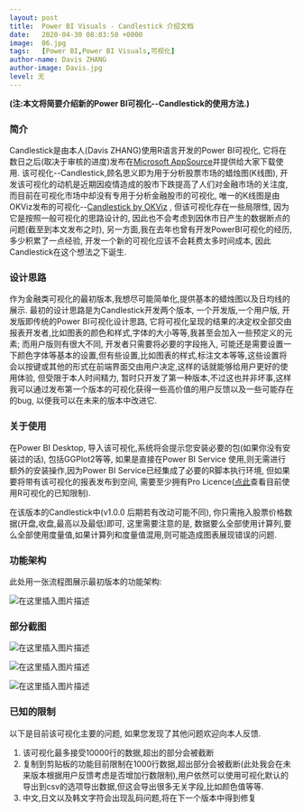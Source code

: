 ```yaml
---
layout: post
title:  Power BI Visuals - Candlestick 介绍文档 
date:   2020-04-30 08:03:50 +0000
image:  06.jpg
tags:   [Power BI,Power BI Visuals,可视化]
author-name: Davis ZHANG
author-image: Davis.jpg
level: 无
---
```


**(注:本文将简要介绍新的Power BI可视化--Candlestick的使用方法.)**

### 简介

Candlestick是由本人(Davis ZHANG)使用R语言开发的Power BI可视化, 它将在数日之后(取决于审核的进度)发布在[Microsoft AppSource](https://appsource.microsoft.com/en-us/marketplace/apps)并提供给大家下载使用. 该可视化--Candlestick,顾名思义即为用于分析股票市场的蜡烛图(K线图), 开发该可视化的动机是近期因疫情造成的股市下跌提高了人们对金融市场的关注度,而目前在可视化市场中却没有专用于分析金融股市的可视化, 唯一的K线图是由OKViz发布的可视化--[Candlestick by OKViz](https://appsource.microsoft.com/en-us/product/power-bi-visuals/WA104380952?tab=Overview)
, 但该可视化存在一些局限性, 因为它是按照一般可视化的思路设计的, 因此也不会考虑到因休市日产生的数据断点的问题(截至到本文发布之时), 另一方面,我在去年也曾有开发PowerBI可视化的经历, 多少积累了一点经验, 开发一个新的可视化应该不会耗费太多时间成本, 因此Candlestick在这个想法之下诞生.


### 设计思路

作为金融类可视化的最初版本,我想尽可能简单化,提供基本的蜡烛图以及日均线的展示. 最初的设计思路是为Candlestick开发两个版本, 一个开发版,一个用户版, 开发版即传统的Power BI可视化设计思路, 它将可视化呈现的结果的决定权全部交由报表开发者,比如图表的颜色和样式,字体的大小等等,我甚至会加入一些预定义的元素; 而用户版则有很大不同, 开发者只需要将必要的字段拖入, 可能还是需要设置一下颜色字体等基本的设置,但有些设置,比如图表的样式,标注文本等等,这些设置将会以按键或其他的形式在前端界面交由用户决定,这样的话就能够给用户更好的使用体验, 但受限于本人时间精力, 暂时只开发了第一种版本,不过这也并非坏事,这样我可以通过发布第一个版本的可视化获得一些高价值的用户反馈以及一些可能存在的bug, 以便我可以在未来的版本中改进它.


### 关于使用

在Power BI Desktop, 导入该可视化,系统将会提示您安装必要的包(如果你没有安装过的话), 包括GGPlot2等等, 如果是直接在Power BI Service 使用,则无需进行额外的安装操作,因为Power BI Service已经集成了必要的R脚本执行环境, 但如果要将带有该可视化的报表发布到空间, 需要至少拥有Pro Licence([点此](https://docs.microsoft.com/en-us/power-bi/visuals/service-r-visuals#known-limitations)查看目前使用R可视化的已知限制). 

在该版本的Candlestick中(v1.0.0 后期若有改动可能不同), 你只需拖入股票价格数据(开盘,收盘,最高以及最低)即可, 这里需要注意的是, 数据要么全部使用计算列,要么全部使用度量值,如果计算列和度量值混用,则可能造成图表展现错误的问题.


### 功能架构

此处用一张流程图展示最初版本的功能架构:

![在这里插入图片描述](https://img-blog.csdnimg.cn/2020043016223659.png?x-oss-process=image/watermark,type_ZmFuZ3poZW5naGVpdGk,shadow_10,text_RC1CSSB8IERhdmlzIG9uIEJJ,size_16,color_FFFFFF,t_70)

### 部分截图

![在这里插入图片描述](https://img-blog.csdnimg.cn/20200430162654300.png?x-oss-process=image/watermark,type_ZmFuZ3poZW5naGVpdGk,shadow_10,text_RC1CSSB8IERhdmlzIG9uIEJJ,size_16,color_FFFFFF,t_70)

![在这里插入图片描述](https://img-blog.csdnimg.cn/20200430170504386.png?x-oss-process=image/watermark,type_ZmFuZ3poZW5naGVpdGk,shadow_10,text_RC1CSSB8IERhdmlzIG9uIEJJ,size_16,color_FFFFFF,t_70)

![在这里插入图片描述](https://img-blog.csdnimg.cn/20200430171247349.png?x-oss-process=image/watermark,type_ZmFuZ3poZW5naGVpdGk,shadow_10,text_RC1CSSB8IERhdmlzIG9uIEJJ,size_16,color_FFFFFF,t_70)

### 已知的限制

以下是目前该可视化主要的问题, 如果您发现了其他问题欢迎向本人反馈.

1. 该可视化最多接受10000行的数据,超出的部分会被截断
2. 复制到剪贴板的功能目前限制在1000行数据,超出部分会被截断(此处我会在未来版本根据用户反馈考虑是否增加行数限制),用户依然可以使用可视化默认的导出到csv的选项导出数据,但这会导出很多无关字段,比如颜色值等等.
3. 中文,日文以及韩文字符会出现乱码问题,将在下一个版本中得到修复

